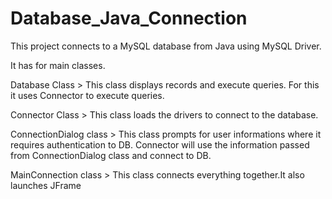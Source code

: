 # Database_Java_Connection
This project connects to a MySQL database from Java using MySQL Driver.

It has for main classes.

Database Class >  This class displays records and execute queries. For this it uses Connector to execute queries.

Connector Class > This class loads the drivers to connect to the database.

ConnectionDialog class > This class prompts for user informations where it requires authentication to DB. Connector will use the information passed from ConnectionDialog class and connect to DB.

MainConnection class > This class connects everything together.It also launches JFrame
